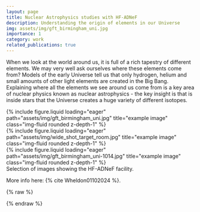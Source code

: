 ```yaml
---
layout: page
title: Nuclear Astrophysics studies with HF-ADNeF
description: Understanding the origin of elements in our Universe
img: assets/img/gft_birmingham_uni.jpg
importance: 1
category: work
related_publications: true
---
```


When we look at the world around us, it is full of a rich tapestry of different elements. We may very well ask ourselves where these elements come from? Models of the early Universe tell us that only hydrogen, helium and small amounts of other light elements are created in the Big Bang. Explaining where all the elements we see around us come from is a key area of nuclear physics known as nuclear astrophysics - the key insight is that is inside stars that the Universe creates a huge variety of different isotopes.


<div class="row">
    <div class="col-sm mt-3 mt-md-0">
        {% include figure.liquid loading="eager" path="assets/img/gft_birmingham_uni.jpg" title="example image" class="img-fluid rounded z-depth-1" %}
    </div>
    <div class="col-sm mt-3 mt-md-0">
        {% include figure.liquid loading="eager" path="assets/img/wide_shot_target_room.jpg" title="example image" class="img-fluid rounded z-depth-1" %}
    </div>
    <div class="col-sm mt-3 mt-md-0">
        {% include figure.liquid loading="eager" path="assets/img/gft_birmingham_uni-1014.jpg" title="example image" class="img-fluid rounded z-depth-1" %}
    </div>
</div>
<div class="caption">
    Selection of images showing the HF-ADNeF facility.
</div>

More info here: {% cite Wheldon01102024 %}.

{% raw %}

{% endraw %}

